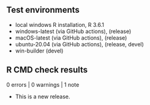 ## Test environments

* local windows R installation, R 3.6.1
* windows-latest (via GitHub actions), (release)
* macOS-latest (via GitHub actions), (release)
* ubuntu-20.04 (via GitHub actions), (release, devel)
* win-builder (devel)

## R CMD check results

0 errors | 0 warnings | 1 note

* This is a new release.
